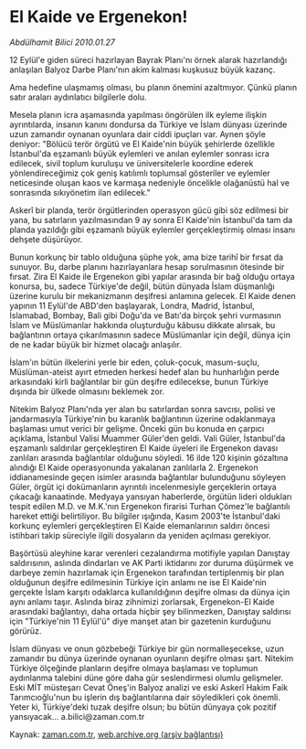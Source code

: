 # El Kaide ve Ergenekon!

*Abdülhamit Bilici 2010.01.27*

<tr><td class="metin" colspan="2" style="padding-top: 20px; padding-left: 5px; ">12 Eylül'e giden süreci hazırlayan Bayrak Planı'nı örnek alarak hazırlandığı anlaşılan Balyoz Darbe Planı'nın akim kalması kuşkusuz büyük kazanç.</td></tr><tr><td class="metin" colspan="2" style="padding-top: 20px; padding-left: 5px; "><p>Ama hedefine ulaşmamış olması, bu planın önemini azaltmıyor. Çünkü planın satır araları aydınlatıcı bilgilerle dolu.
<p> Mesela planın icra aşamasında yapılması öngörülen ilk eyleme ilişkin ayrıntılarda, insanın kanını dondursa da Türkiye ve İslam dünyası üzerinde uzun zamandır oynanan oyunlara dair ciddi ipuçları var. Aynen şöyle deniyor: "Bölücü terör örgütü ve El Kaide'nin büyük şehirlerde özellikle İstanbul'da eşzamanlı büyük eylemleri ve anılan eylemler sonrası icra edilecek, sivil toplum kuruluşu ve üniversitelerle koordine ederek yönlendireceğimiz çok geniş katılımlı toplumsal gösteriler ve eylemler neticesinde oluşan kaos ve karmaşa nedeniyle öncelikle olağanüstü hal ve sonrasında sıkıyönetim ilan edilecek."
<p> Askerî bir planda, terör örgütlerinden operasyon gücü gibi söz edilmesi bir yana, bu satırların yazılmasından 9 ay sonra El Kaide'nin İstanbul'da tam da planda yazıldığı gibi eşzamanlı büyük eylemler gerçekleştirmiş olması insanı dehşete düşürüyor.
<p> Bunun korkunç bir tablo olduğuna şüphe yok, ama bize tarihî bir fırsat da sunuyor. Bu, darbe planını hazırlayanlara hesap sorulmasının ötesinde bir fırsat. Zira El Kaide ile Ergenekon gibi yapılar arasında bir bağ olduğu ortaya konursa, bu, sadece Türkiye'de değil, bütün dünyada İslam düşmanlığı üzerine kurulu bir mekanizmanın deşifresi anlamına gelecek. El Kaide denen yapının 11 Eylül'de ABD'den başlayarak, Londra, Madrid, İstanbul, İslamabad, Bombay, Bali gibi Doğu'da ve Batı'da birçok şehri vurmasının İslam ve Müslümanlar hakkında oluşturduğu kâbusu dikkate alırsak, bu bağlantının ortaya çıkarılmasının sadece Müslümanlar için değil, dünya için de ne kadar büyük bir hizmet olacağı anlaşılır.
<p> İslam'ın bütün ilkelerini yerle bir eden, çoluk-çocuk, masum-suçlu, Müslüman-ateist ayırt etmeden herkesi hedef alan bu hunharlığın perde arkasındaki kirli bağlantılar bir gün deşifre edilecekse, bunun Türkiye dışında bir ülkede olmasını beklemek zor.
<p> Nitekim Balyoz Planı'nda yer alan bu satırlardan sonra savcısı, polisi ve jandarmasıyla Türkiye'nin bu karanlık bağlantının üzerine odaklanmaya başlaması umut verici bir gelişme. Önceki gün bu konuda en çarpıcı açıklama, İstanbul Valisi Muammer Güler'den geldi. Vali Güler, İstanbul'da eşzamanlı saldırılar gerçekleştiren El Kaide üyeleri ile Ergenekon davası zanlıları arasında bağlantılar olduğunu söyledi. 16 ilde 120 kişinin gözaltına alındığı El Kaide operasyonunda yakalanan zanlılarla 2. Ergenekon iddianamesinde geçen isimler arasında bağlantılar bulunduğunu söyleyen Güler, örgüt içi dokümanların ayrıntılı incelenmesiyle gerçeklerin ortaya çıkacağı kanaatinde. Medyaya yansıyan haberlerde, örgütün lideri oldukları tespit edilen M.D. ve M.K.'nın Ergenekon firarisi Turhan Çömez'le bağlantılı hareket ettiği belirtiliyor. Bu bilgiler ışığında, Kasım 2003'te İstanbul'daki korkunç eylemleri gerçekleştiren El Kaide elemanlarının saldırı öncesi istihbari takip süreciyle ilgili dosyaların da yeniden açılması gerekiyor.
<p> Başörtüsü aleyhine karar verenleri cezalandırma motifiyle yapılan Danıştay saldırısının, aslında dindarları ve AK Parti iktidarını zor duruma düşürmek ve darbeye zemin hazırlamak için Ergenekon tarafından tertiplenmiş bir plan olduğunun deşifre edilmesinin Türkiye için anlamı ne ise El Kaide'nin gerçekte İslam karşıtı odaklarca kullanıldığının deşifre olması da dünya için aynı anlamı taşır. Aslında biraz zihnimizi zorlarsak, Ergenekon-El Kaide arasındaki bağlantıyı, daha ortada hiçbir şey bilinmezken, Danıştay saldırısı için "Türkiye'nin 11 Eylül'ü" diye manşet atan bir gazetenin kurduğunu görürüz.
<p> İslam dünyası ve onun gözbebeği Türkiye bir gün normalleşecekse, uzun zamandır bu dünya üzerinde oynanan oyunların deşifre olması şart. Nitekim Türkiye ölçeğinde planların deşifre olmaya başlaması ve toplumun aydınlanma talebini düne göre daha gür seslendirmesi olumlu gelişmeler. Eski MİT müsteşarı Cevat Öneş'in Balyoz analizi ve eski Askerî Hakim Faik Tarımcıoğlu'nun bu işlerin dış bağlantılarına dair söyledikleri çok önemli. Yeter ki, Türkiye'deki tuzak deşifre olsun; bu bütün dünyaya çok pozitif yansıyacak... a.bilici@zaman.com.tr<br/></p></p></p></p></p></p></p></p></td></tr>

Kaynak: [zaman.com.tr](http://zaman.com.tr/yazar.do?yazino=944979), [web.archive.org (arşiv bağlantısı)](http://web.archive.org/web/20100130105254/http://www.zaman.com.tr:80/yazar.do?yazino=944979)
